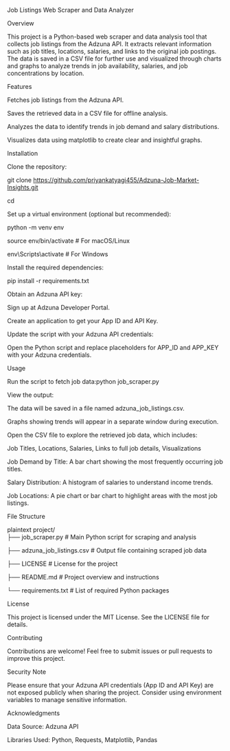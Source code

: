Job Listings Web Scraper and Data Analyzer

Overview

This project is a Python-based web scraper and data analysis tool that collects job listings from the Adzuna API. It extracts relevant information such as job titles, locations, salaries, and links to the original job postings. The data is saved in a CSV file for further use and visualized through charts and graphs to analyze trends in job availability, salaries, and job concentrations by location.

Features

Fetches job listings from the Adzuna API.

Saves the retrieved data in a CSV file for offline analysis.

Analyzes the data to identify trends in job demand and salary distributions.

Visualizes data using matplotlib to create clear and insightful graphs.

Installation

Clone the repository:

git clone <https://github.com/priyankatyagi455/Adzuna-Job-Market-Insights.git>  

cd <Adzuna-Job-Market-Insights> 

Set up a virtual environment (optional but recommended):

python -m venv env  

source env/bin/activate  # For macOS/Linux

env\Scripts\activate     # For Windows  

Install the required dependencies:

pip install -r requirements.txt 

Obtain an Adzuna API key:

Sign up at Adzuna Developer Portal.

Create an application to get your App ID and API Key.

Update the script with your Adzuna API credentials:

Open the Python script and replace placeholders for APP_ID and APP_KEY with your Adzuna credentials.

Usage

Run the script to fetch job data:python job_scraper.py 

View the output:

The data will be saved in a file named adzuna_job_listings.csv.

Graphs showing trends will appear in a separate window during execution.

Open the CSV file to explore the retrieved job data, which includes:

Job Titles, Locations, Salaries, Links to full job details, Visualizations

Job Demand by Title: A bar chart showing the most frequently occurring job titles.

Salary Distribution: A histogram of salaries to understand income trends.

Job Locations: A pie chart or bar chart to highlight areas with the most job listings.

File Structure

plaintext project/  
├── job_scraper.py       # Main Python script for scraping and analysis  

├── adzuna_job_listings.csv # Output file containing scraped job data  

├── LICENSE              # License for the project  

├── README.md            # Project overview and instructions 

└── requirements.txt     # List of required Python packages  

License

This project is licensed under the MIT License. See the LICENSE file for details.

Contributing

Contributions are welcome! Feel free to submit issues or pull requests to improve this project.

Security Note

Please ensure that your Adzuna API credentials (App ID and API Key) are not exposed publicly when sharing the project. Consider using environment variables to manage sensitive information.

Acknowledgments

Data Source: Adzuna API

Libraries Used: Python, Requests, Matplotlib, Pandas
